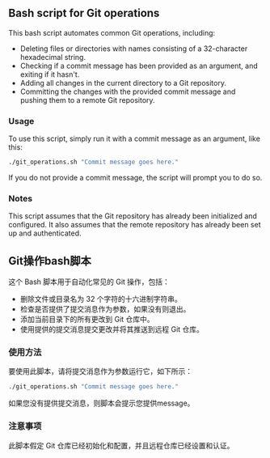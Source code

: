 ## Bash script for Git operations
This bash script automates common Git operations, including:

- Deleting files or directories with names consisting of a 32-character hexadecimal string.
- Checking if a commit message has been provided as an argument, and exiting if it hasn't.
- Adding all changes in the current directory to a Git repository.
- Committing the changes with the provided commit message and pushing them to a remote Git repository.

### Usage
To use this script, simply run it with a commit message as an argument, like this:

```bash
./git_operations.sh "Commit message goes here." 
```

If you do not provide a commit message, the script will prompt you to do so.

### Notes
This script assumes that the Git repository has already been initialized and configured. It also assumes that the remote repository has already been set up and authenticated.

## Git操作bash脚本
这个 Bash 脚本用于自动化常见的 Git 操作，包括：

- 删除文件或目录名为 32 个字符的十六进制字符串。
- 检查是否提供了提交消息作为参数，如果没有则退出。
- 添加当前目录下的所有更改到 Git 仓库中。
- 使用提供的提交消息提交更改并将其推送到远程 Git 仓库。

### 使用方法
要使用此脚本，请将提交消息作为参数运行它，如下所示：

```bash
./git_operations.sh "Commit message goes here." 
```

如果您没有提供提交消息，则脚本会提示您提供message。

### 注意事项
此脚本假定 Git 仓库已经初始化和配置，并且远程仓库已经设置和认证。
